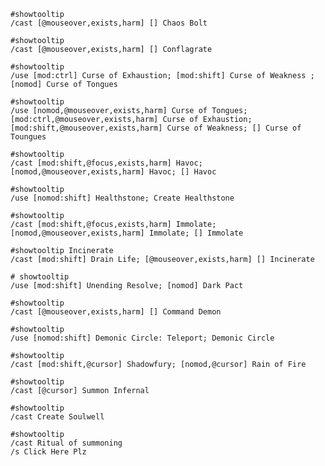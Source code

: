 
```
#showtooltip
/cast [@mouseover,exists,harm] [] Chaos Bolt
```

```
#showtooltip
/cast [@mouseover,exists,harm] [] Conflagrate
```

```
#showtooltip
/use [mod:ctrl] Curse of Exhaustion; [mod:shift] Curse of Weakness ; [nomod] Curse of Tongues
```

```
#showtooltip
/use [nomod,@mouseover,exists,harm] Curse of Tongues; [mod:ctrl,@mouseover,exists,harm] Curse of Exhaustion; [mod:shift,@mouseover,exists,harm] Curse of Weakness; [] Curse of Toungues
```

```
#showtooltip
/cast [mod:shift,@focus,exists,harm] Havoc; [nomod,@mouseover,exists,harm] Havoc; [] Havoc
```

```
#showtooltip
/use [nomod:shift] Healthstone; Create Healthstone
```

```
#showtooltip
/cast [mod:shift,@focus,exists,harm] Immolate; [nomod,@mouseover,exists,harm] Immolate; [] Immolate
```

```
#showtooltip Incinerate
/cast [mod:shift] Drain Life; [@mouseover,exists,harm] [] Incinerate
```

```
# showtooltip
/use [mod:shift] Unending Resolve; [nomod] Dark Pact
```

```
#showtooltip
/cast [@mouseover,exists,harm] [] Command Demon
```

```
#showtooltip
/use [nomod:shift] Demonic Circle: Teleport; Demonic Circle
```

```
#showtooltip
/cast [mod:shift,@cursor] Shadowfury; [nomod,@cursor] Rain of Fire
```

```
#showtooltip
/cast [@cursor] Summon Infernal
```

```
#showtooltip
/cast Create Soulwell
```

```
#showtooltip
/cast Ritual of summoning
/s Click Here Plz
```

```

```

```

```

```

```

```

```

```

```

```

```

```

```

```

```

```

```

```

```

```

```

```

```

```

```

```

```

```

```